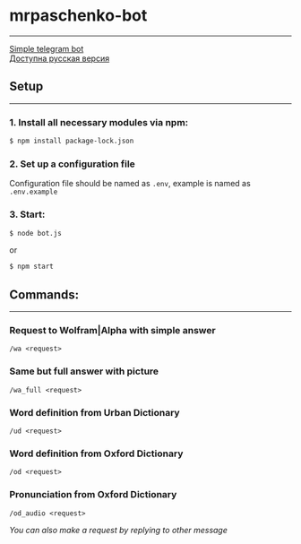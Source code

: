 # mrpaschenko-bot
***
[Simple telegram bot](https://t.me/MrPaschenko_bot)  
[Доступна русская версия](https://github.com/MrPaschenko/mrpaschenko-bot/blob/master/README-RU.md)
## Setup
***
### 1. Install all necessary modules via npm:
```bash
$ npm install package-lock.json
```
### 2. Set up a configuration file
Configuration file should be named as `.env`, example is named as `.env.example`
### 3. Start: 
```bash
$ node bot.js
```
or
```bash
$ npm start
```
## Commands:
***
### Request to Wolfram|Alpha with simple answer
```
/wa <request>
```

### Same but full answer with picture
```
/wa_full <request>
```

### Word definition from Urban Dictionary
```
/ud <request>
```
### Word definition from Oxford Dictionary
```
/od <request>
```
### Pronunciation from Oxford Dictionary
```
/od_audio <request>
```

_You can also make a request by replying to other message_
